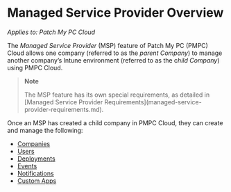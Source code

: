 # Managed Service Provider Overview

_Applies to: Patch My PC Cloud_

The _Managed Service Provider_ (MSP) feature of Patch My PC (PMPC) Cloud allows one company (referred to as the _parent Company_) to manage another company’s Intune environment (referred to as the &#x63;_&#x68;ild Company_) using PMPC Cloud.

> **Note**
>
> The MSP feature has its own special requirements, as detailed in \[Managed Service Provider Requirements]\(managed-service-provider-requirements.md).

Once an MSP has created a child company in PMPC Cloud, they can create and manage the following:

* [Companies](managed-service-provider-administration/manage-msp-companies/)
* [Users](managed-service-provider-administration/manage-msp-users.md)
* [Deployments](managed-service-provider-administration/manage-msp-deployments.md)
* [Events](managed-service-provider-administration/manage-msp-events.md)
* [Notifications](managed-service-provider-administration/manage-msp-notifications.md)
* [Custom Apps](msp-custom-apps/)
